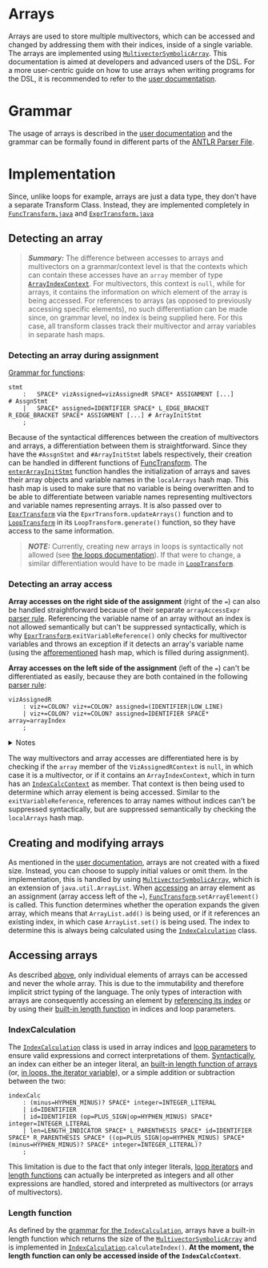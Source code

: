 # Arrays
Arrays are used to store multiple multivectors, which can be accessed and changed by addressing them with their indices, inside of a single variable. The arrays are implemented using [`MultivectorSymbolicArray`](https://github.com/orat/GACalcAPI/blob/master/src/main/java/de/orat/math/gacalc/api/MultivectorSymbolicArray.java). This documentation is aimed at developers and advanced users of the DSL. For a more user-centric guide on how to use arrays when writing programs for the DSL, it is recommended to refer to the [user documentation](documentation_ARRAYS_users.md).

# Grammar
The usage of arrays is described in the [user documentation](documentation_ARRAYS_users.md) and the grammar can be formally found in different parts of the [ANTLR Parser File](DSL4GA_Common/src/main/antlr4/de/dhbw/rahmlab/dsl4ga/common/parsing/GeomAlgeParser.g4).

# Implementation
Since, unlike loops for example, arrays are just a data type, they don't have a separate Transform Class. Instead, they are implemented completely in [`FuncTransform.java`](DSL4GA_Impl_Fast/src/main/java/de/dhbw/rahmlab/dsl4ga/impl/fast/parsing/astConstruction/FuncTransform.java) and [`ExprTransform.java`](DSL4GA_Impl_Fast/src/main/java/de/dhbw/rahmlab/dsl4ga/impl/fast/parsing/astConstruction/ExprTransform.java)

## Detecting an array
>**_Summary:_** The difference between accesses to arrays and multivectors on a grammar/context level is that the contexts which can contain these accesses have an `array` member of type [`ArrayIndexContext`](#indexcalculation). For multivectors, this context is `null`, while for arrays, it contains the information on which element of the array is being accessed. For references to arrays (as opposed to previously accessing specific elements), no such differentiation can be made since, on grammar level, no index is being supplied here. For this case, all transform classes track their multivector and array variables in separate hash maps.

### Detecting an array during assignment
[Grammar for functions](DSL4GA_Common/src/main/antlr4/de/dhbw/rahmlab/dsl4ga/common/parsing/GeomAlgeParser.g4): 
```antlr4
stmt
	:	SPACE* vizAssigned=vizAssignedR SPACE* ASSIGNMENT [...] 								# AssgnStmt
	| 	SPACE* assigned=IDENTIFIER SPACE* L_EDGE_BRACKET R_EDGE_BRACKET SPACE* ASSIGNMENT [...] # ArrayInitStmt
	;
```

Because of the syntactical differences between the creation of multivectors and arrays, a differentiation between them is straightforward. Since they have the `#AssgnStmt` and `#ArrayInitStmt` labels respectively, their creation can be handled in different functions of [FuncTransform](DSL4GA_Impl_Fast/src/main/java/de/dhbw/rahmlab/dsl4ga/impl/fast/parsing/astConstruction/FuncTransform.java). The [`enterArrayInitStmt`](DSL4GA_Impl_Fast/src/main/java/de/dhbw/rahmlab/dsl4ga/impl/fast/parsing/astConstruction/FuncTransform.java) function handles the initialization of arrays and saves their array objects and variable names in the `localArrays` hash map. This hash map is used to make sure that no variable is being overwritten and to be able to differentiate between variable names representing multivectors and variable names representing arrays. It is also passed over to [`EpxrTransform`](DSL4GA_Impl_Fast/src/main/java/de/dhbw/rahmlab/dsl4ga/impl/fast/parsing/astConstruction/ExprTransform.java) via the `EpxrTransform.updateArrays()` function and to [`LoopTransform`](DSL4GA_Impl_Fast/src/main/java/de/dhbw/rahmlab/dsl4ga/impl/fast/parsing/astConstruction/LoopTransform.java) in its `LoopTransform.generate()` function, so they have access to the same information.

>**_NOTE:_** Currently, creating new arrays in loops is syntactically not allowed (see [the loops documentation](documentation_LOOPS_developers.md)). If that were to change, a similar differentiation would have to be made in [`LoopTransform`](DSL4GA_Impl_Fast/src/main/java/de/dhbw/rahmlab/dsl4ga/impl/fast/parsing/astConstruction/LoopTransform.java).

### Detecting an array access
**Array accesses on the right side of the assignment** (right of the `=`) can also be handled straightforward because of their separate `arrayAccessExpr` [parser rule](DSL4GA_Common/src/main/antlr4/de/dhbw/rahmlab/dsl4ga/common/parsing/GeomAlgeParser.g4). Referencing the variable name of an array without an index is not allowed semantically but can't be suppressed syntactically, which is why [`EpxrTransform`](DSL4GA_Impl_Fast/src/main/java/de/dhbw/rahmlab/dsl4ga/impl/fast/parsing/astConstruction/ExprTransform.java).`exitVariableReference()` only checks for multivector variables and throws an exception if it detects an array's variable name (using the [afforementioned](#detecting-an-array-during-assignment) hash map, which is filled during assignment).

**Array accesses on the left side of the assignment** (left of the `=`) can't be differentiated as easily, because they are both contained in the following [parser rule](DSL4GA_Common/src/main/antlr4/de/dhbw/rahmlab/dsl4ga/common/parsing/GeomAlgeParser.g4):
```antlr4
vizAssignedR
	: viz+=COLON? viz+=COLON? assigned=(IDENTIFIER|LOW_LINE)
	| viz+=COLON? viz+=COLON? assigned=IDENTIFIER SPACE* array=arrayIndex
	;
```
<details>
<summary>Notes</summary>

>_Two seperate rules are being used here, because else `LOW_LINE arrayIndex` would be allowed syntactically._

>_Array visualization is not implemented (yet)._
</details>

The way multivectors and array accesses are differentiated here is by checking if the `array` member of the `VizAssignedRContext` is `null`, in which case it is a multivector, or if it contains an `ArrayIndexContext`, which in turn has an [`IndexCalcContext`](#indexcalculation) as member. That context is then being used to determine which array element is being accessed. Similar to the `exitVariableReference`, references to array names without indices can't be suppressed syntactically, but are suppressed semantically by checking the `localArrays` hash map.  

## Creating and modifying arrays
As mentioned in the [user documentation](documentation_ARRAYS_users.md), arrays are not created with a fixed size. Instead, you can choose to supply initial values or omit them. In the implementation, this is handled by using [`MultivectorSymbolicArray`](https://github.com/orat/GACalcAPI/blob/master/src/main/java/de/orat/math/gacalc/api/MultivectorSymbolicArray.java), which is an extension of `java.util.ArrayList`. When [accessing](#detecting-an-array-access) an array element as an assignment (array access left of the `=`), [`FuncTransform`](DSL4GA_Impl_Fast/src/main/java/de/dhbw/rahmlab/dsl4ga/impl/fast/parsing/astConstruction/FuncTransform.java).`setArrayElement()` is called. This function determines whether the operation expands the given array, which means that `ArrayList.add()` is being used, or if it references an existing index, in which case `ArrayList.set()` is being used. The index to determine this is always being calculated using the [`IndexCalculation`](#indexcalculation) class.

## Accessing arrays
As described [above](#detecting-an-array), only individual elements of arrays can be accessed and never the whole array. This is due to the immutability and therefore implicit strict typing of the language. The only types of interaction with arrays are consequently accessing an element by [referencing its index](#indexcalculation) or by using their [built-in length function](#length-function) in indices and loop parameters.

### IndexCalculation
The [`IndexCalculation`](DSL4GA_Impl_Fast/src/main/java/de/dhbw/rahmlab/dsl4ga/impl/fast/parsing/astConstruction/_utils/IndexCalculation.java) class is used in array indices and [loop parameters](documentation_LOOPS_developers.md) to ensure valid expressions and correct interpretations of them. [Syntactically](DSL4GA_Common/src/main/antlr4/de/dhbw/rahmlab/dsl4ga/common/parsing/GeomAlgeParser.g4), an index can either be an integer literal, an [built-in length function of arrays](#length-function) (or, [in loops, the iterator variable](documentation_LOOPS_developers.md)), or a simple addition or subtraction between the two:
```antlr4
indexCalc
	: (minus=HYPHEN_MINUS)? SPACE* integer=INTEGER_LITERAL	
	| id=IDENTIFIER			
    | id=IDENTIFIER (op=PLUS_SIGN|op=HYPHEN_MINUS) SPACE* integer=INTEGER_LITERAL 
	| len=LENGTH_INDICATOR SPACE* L_PARENTHESIS SPACE* id=IDENTIFIER SPACE* R_PARENTHESIS SPACE* ((op=PLUS_SIGN|op=HYPHEN_MINUS) SPACE* (minus=HYPHEN_MINUS)? SPACE* integer=INTEGER_LITERAL)? 
    ;
```
This limitation is due to the fact that only integer literals, [loop iterators](documentation_LOOPS_developers.md) and [length functions](#length-function) can actually be interpreted as integers and all other expressions are handled, stored and interpreted as multivectors (or arrays of multivectors).

### Length function
As defined by the [grammar for the `IndexCalculation`](#indexcalculation), arrays have a built-in length function which returns the size of the [`MultivectorSymbolicArray`](https://github.com/orat/GACalcAPI/blob/master/src/main/java/de/orat/math/gacalc/api/MultivectorSymbolicArray.java) and is implemented in [`IndexCalculation`](DSL4GA_Impl_Fast/src/main/java/de/dhbw/rahmlab/dsl4ga/impl/fast/parsing/astConstruction/_utils/IndexCalculation.java).`calculateIndex()`. **At the moment, the length function can only be accessed inside of the `IndexCalcContext`**.